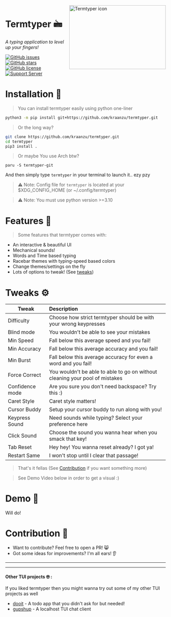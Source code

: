 <img src="https://user-images.githubusercontent.com/97718086/177029838-49fc77c2-6dc4-4d62-ab6b-1d830c7260b5.png" align="right" alt="Termtyper icon" width="303" height="200">

# Termtyper 🖮

_A typing application to level up your fingers!_

[![GitHub issues](https://img.shields.io/github/issues/kraanzu/termtyper?color=red&style=for-the-badge)](https://github.com/kraanzu/termtyper/issues)
[![GitHub stars](https://img.shields.io/github/stars/kraanzu/termtyper?color=green&style=for-the-badge)](https://github.com/kraanzu/termtyper/stargazers)
[![GitHub license](https://img.shields.io/github/license/kraanzu/termtyper?color=yellow&style=for-the-badge)](https://github.com/kraanzu/termtyper/blob/main/LICENSE)
[![Support Server](https://img.shields.io/discord/989186205025464390.svg?label=Discord&logo=Discord&colorB=7289da&style=for-the-badge)](https://discord.gg/W6Ax4xXy)

# Installation 🔨

> You can install termtyper easily using python one-liner

```bash
python3 -m pip install git+https://github.com/kraanzu/termtyper.git
```

> Or the long way?

```bash
git clone https://github.com/kraanzu/termtyper.git
cd termtyper
pip3 install .
```

> Or maybe You use Arch btw?

```
paru -S termtyper-git
```

And then simply type `termtyper` in your terminal to launch it.. ezy pzy

> ⚠️ Note: Config file for `termtyper` is located at your $XDG_CONFIG_HOME (or ~/.config/termtyper)

> ⚠️ Note: You must use python version >=3.10

# Features 🌟

> Some features that termtyper comes with:

- An interactive & beautiful UI
- Mechanical sounds!
- Words and Time based typing
- Racebar themes with typing-speed based colors
- Change themes/settings on the fly
- Lots of options to tweak! (See [tweaks](https://github.com/kraanzu/termtyper/edit/refurbish/README.md#tweaks-gear))

# Tweaks :gear:

| Tweak           | Description                                                                  |
| --------------- | :--------------------------------------------------------------------------- |
| Difficulty      | Choose how strict termtyper should be with your wrong keypresses             |
| Blind mode      | You wouldn't be able to see your mistakes                                    |
| Min Speed       | Fall below this average speed and you fail!                                  |
| Min Accuracy    | Fall below this average accuracy and you fail!                               |
| Min Burst       | Fall below this average accuracy for even a word and you fail!               |
| Force Correct   | You wouldn't be able to able to go on without cleaning your pool of mistakes |
| Confidence mode | Are you sure you don't need backspace? Try this :)                           |
| Caret Style     | Caret style matters!                                                         |
| Cursor Buddy    | Setup your cursor buddy to run along with you!                               |
| Keypress Sound  | Need sounds while typing? Select your preference here                        |
| Click Sound     | Choose the sound you wanna hear when you smack that key!                     |
| Tab Reset       | Hey hey! You wanna reset already? I got ya!                                  |
| Restart Same    | I won't stop until I clear that passage!                                     |

> That's it fellas (See [Contribution](https://github.com/kraanzu/termtyper/edit/refurbish/README.md#contribution-) if you want something more)

> See Demo Video below in order to get a visual :)

# Demo 🎥

Will do!

# Contribution 🤝

- Want to contribute? Feel free to open a PR! 😸
- Got some ideas for improvements? I'm all ears! 👂

---

---

#### Other TUI projects 🤓 :

If you liked termtyper then you might wanna try out some of my other TUI projects as well

- [dooit](https://github.com/kraanzu/dooit) - A todo app that you didn't ask for but needed!
- [gupshup](https://github.com/kraanzu/gupshup) - A localhost TUI chat client
